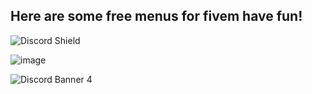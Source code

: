 <h2/> Here are some free menus for fivem have fun! </h2>

<img src="https://discordapp.com/api/guilds/518416927023169566/widget.png?style=shield" alt="Discord Shield"/>

![image](https://media1.tenor.com/images/3b2222bbdf79109e8978e6398c6d3609/tenor.gif?itemid=17194483)

<img src="https://discord.com/api/guilds/518416927023169566/widget.png?style=banner4" alt="Discord Banner 4"/>
